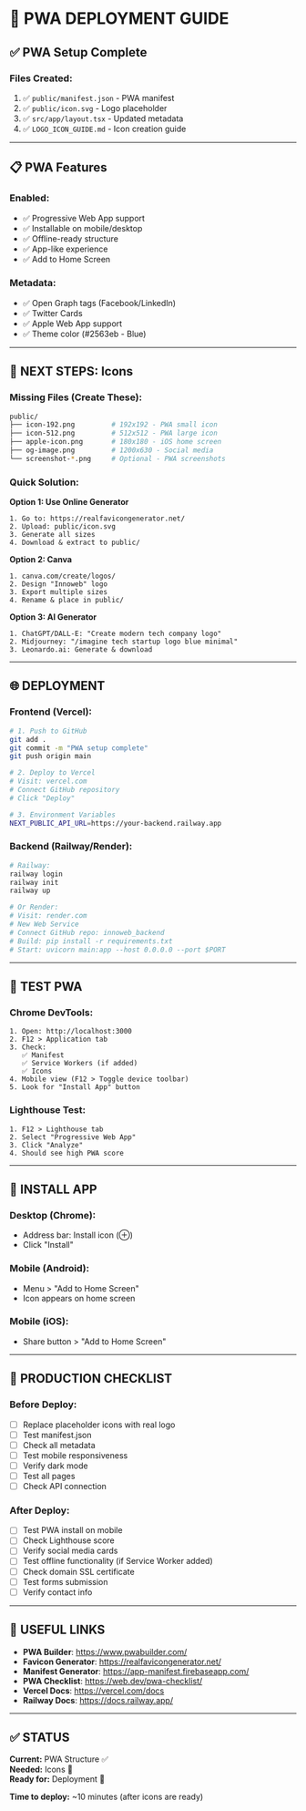 # 🚀 PWA DEPLOYMENT GUIDE

## ✅ **PWA Setup Complete**

### **Files Created:**
1. ✅ `public/manifest.json` - PWA manifest
2. ✅ `public/icon.svg` - Logo placeholder
3. ✅ `src/app/layout.tsx` - Updated metadata
4. ✅ `LOGO_ICON_GUIDE.md` - Icon creation guide

---

## 📋 **PWA Features**

### **Enabled:**
- ✅ Progressive Web App support
- ✅ Installable on mobile/desktop
- ✅ Offline-ready structure
- ✅ App-like experience
- ✅ Add to Home Screen

### **Metadata:**
- ✅ Open Graph tags (Facebook/LinkedIn)
- ✅ Twitter Cards
- ✅ Apple Web App support
- ✅ Theme color (#2563eb - Blue)

---

## 🎨 **NEXT STEPS: Icons**

### **Missing Files (Create These):**

```bash
public/
├── icon-192.png         # 192x192 - PWA small icon
├── icon-512.png         # 512x512 - PWA large icon  
├── apple-icon.png       # 180x180 - iOS home screen
├── og-image.png         # 1200x630 - Social media
└── screenshot-*.png     # Optional - PWA screenshots
```

### **Quick Solution:**

**Option 1: Use Online Generator**
```
1. Go to: https://realfavicongenerator.net/
2. Upload: public/icon.svg
3. Generate all sizes
4. Download & extract to public/
```

**Option 2: Canva**
```
1. canva.com/create/logos/
2. Design "Innoweb" logo
3. Export multiple sizes
4. Rename & place in public/
```

**Option 3: AI Generator**
```
1. ChatGPT/DALL-E: "Create modern tech company logo"
2. Midjourney: "/imagine tech startup logo blue minimal"
3. Leonardo.ai: Generate & download
```

---

## 🌐 **DEPLOYMENT**

### **Frontend (Vercel):**

```bash
# 1. Push to GitHub
git add .
git commit -m "PWA setup complete"
git push origin main

# 2. Deploy to Vercel
# Visit: vercel.com
# Connect GitHub repository
# Click "Deploy"

# 3. Environment Variables
NEXT_PUBLIC_API_URL=https://your-backend.railway.app
```

### **Backend (Railway/Render):**

```bash
# Railway:
railway login
railway init
railway up

# Or Render:
# Visit: render.com
# New Web Service
# Connect GitHub repo: innoweb_backend
# Build: pip install -r requirements.txt
# Start: uvicorn main:app --host 0.0.0.0 --port $PORT
```

---

## 🧪 **TEST PWA**

### **Chrome DevTools:**
```
1. Open: http://localhost:3000
2. F12 > Application tab
3. Check:
   ✅ Manifest
   ✅ Service Workers (if added)
   ✅ Icons
4. Mobile view (F12 > Toggle device toolbar)
5. Look for "Install App" button
```

### **Lighthouse Test:**
```
1. F12 > Lighthouse tab
2. Select "Progressive Web App"
3. Click "Analyze"
4. Should see high PWA score
```

---

## 📱 **INSTALL APP**

### **Desktop (Chrome):**
- Address bar: Install icon (⊕)
- Click "Install"

### **Mobile (Android):**
- Menu > "Add to Home Screen"
- Icon appears on home screen

### **Mobile (iOS):**
- Share button > "Add to Home Screen"

---

## 🎯 **PRODUCTION CHECKLIST**

### **Before Deploy:**
- [ ] Replace placeholder icons with real logo
- [ ] Test manifest.json
- [ ] Check all metadata
- [ ] Test mobile responsiveness
- [ ] Verify dark mode
- [ ] Test all pages
- [ ] Check API connection

### **After Deploy:**
- [ ] Test PWA install on mobile
- [ ] Check Lighthouse score
- [ ] Verify social media cards
- [ ] Test offline functionality (if Service Worker added)
- [ ] Check domain SSL certificate
- [ ] Test forms submission
- [ ] Verify contact info

---

## 🔗 **USEFUL LINKS**

- **PWA Builder**: https://www.pwabuilder.com/
- **Favicon Generator**: https://realfavicongenerator.net/
- **Manifest Generator**: https://app-manifest.firebaseapp.com/
- **PWA Checklist**: https://web.dev/pwa-checklist/
- **Vercel Docs**: https://vercel.com/docs
- **Railway Docs**: https://docs.railway.app/

---

## ✅ **STATUS**

**Current:** PWA Structure ✅  
**Needed:** Icons 🎨  
**Ready for:** Deployment 🚀

**Time to deploy:** ~10 minutes (after icons are ready)
